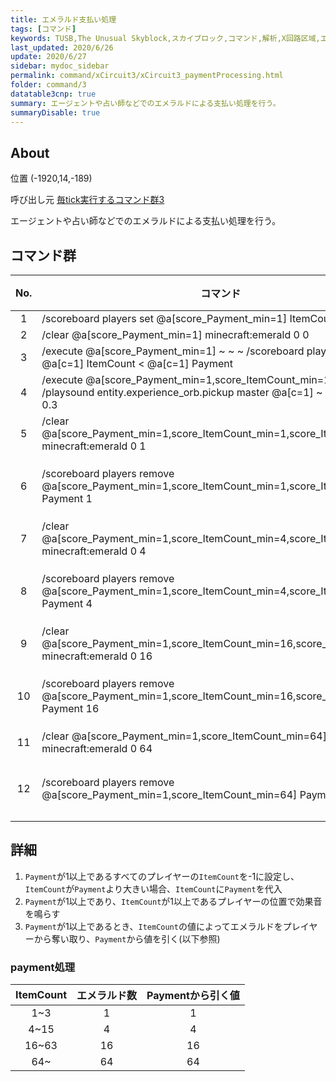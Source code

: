 ```yaml
---
title: エメラルド支払い処理
tags: [コマンド]
keywords: TUSB,The Unusual Skyblock,スカイブロック,コマンド,解析,X回路区域,エメラルド
last_updated: 2020/6/26
update: 2020/6/27
sidebar: mydoc_sidebar
permalink: command/xCircuit3/xCircuit3_paymentProcessing.html
folder: command/3
datatable3cnp: true
summary: エージェントや占い師などでのエメラルドによる支払い処理を行う。
summaryDisable: true
---
```


## About

<span class="tagYellow">位置</span> (-1920,14,-189)

<span class="tagBlack">呼び出し元</span> [毎tick実行するコマンド群3](/command/xCircuit3/xCircuit3_command.html)

エージェントや占い師などでのエメラルドによる支払い処理を行う。

## コマンド群

<div class="datatable3cnp-begin"></div>

|No.|コマンド|状態|
|:-:|-|-|
|1|/scoreboard players set @a[score_Payment_min=1] ItemCount -1|
|2|/clear @a[score_Payment_min=1] minecraft:emerald 0 0|
|3|/execute @a[score_Payment_min=1] ~ ~ ~ /scoreboard players operation @a[c=1] ItemCount < @a[c=1] Payment|
|4|/execute @a[score_Payment_min=1,score_ItemCount_min=1] ~ ~ ~ /playsound entity.experience_orb.pickup master @a[c=1] ~ ~ ~ 0.3 1.782 0.3|
|5|/clear @a[score_Payment_min=1,score_ItemCount_min=1,score_ItemCount=3] minecraft:emerald 0 1|
|6|/scoreboard players remove @a[score_Payment_min=1,score_ItemCount_min=1,score_ItemCount=3] Payment 1|条件付き|
|7|/clear @a[score_Payment_min=1,score_ItemCount_min=4,score_ItemCount=15] minecraft:emerald 0 4|
|8|/scoreboard players remove @a[score_Payment_min=1,score_ItemCount_min=4,score_ItemCount=15] Payment 4|条件付き|
|9|/clear @a[score_Payment_min=1,score_ItemCount_min=16,score_ItemCount=63] minecraft:emerald 0 16|
|10|/scoreboard players remove @a[score_Payment_min=1,score_ItemCount_min=16,score_ItemCount=63] Payment 16|条件付き|
|11|/clear @a[score_Payment_min=1,score_ItemCount_min=64] minecraft:emerald 0 64|
|12|/scoreboard players remove @a[score_Payment_min=1,score_ItemCount_min=64] Payment 64|条件付き|

<div class="datatable3cnp-end"></div>

## 詳細

1. `Payment`が1以上であるすべてのプレイヤーの`ItemCount`を-1に設定し、`ItemCount`が`Payment`より大きい場合、`ItemCount`に`Payment`を代入
2. `Payment`が1以上であり、`ItemCount`が1以上であるプレイヤーの位置で効果音を鳴らす
3. `Payment`が1以上であるとき、`ItemCount`の値によってエメラルドをプレイヤーから奪い取り、`Payment`から値を引く(以下参照)

### payment処理

|ItemCount|エメラルド数|Paymentから引く値|
|:-:|:-:|:-:|
|1~3|1|1|
|4~15|4|4|
|16~63|16|16|
|64~|64|64|
